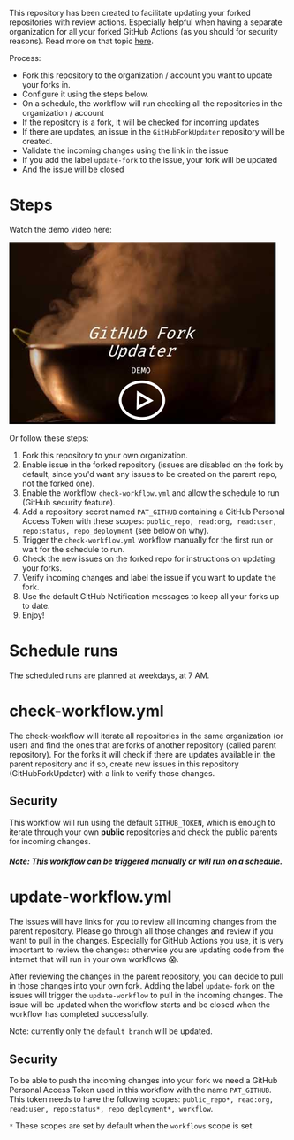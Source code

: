 This repository has been created to facilitate updating your forked repositories with review actions. Especially helpful when having a separate organization for all your forked GitHub Actions (as you should for security reasons). Read more on that topic [here](https://devopsjournal.io/blog/2021/02/06/GitHub-Actions-Forking-Repositories).

Process:
* Fork this repository to the organization / account you want to update your forks in.
* Configure it using the steps below.
* On a schedule, the workflow will run checking all the repositories in the organization / account
* If the repository is a fork, it will be checked for incoming updates
* If there are updates, an issue in the `GitHubForkUpdater` repository will be created.
* Validate the incoming changes using the link in the issue
* If you add the label `update-fork` to the issue, your fork will be updated
* And the issue will be closed

# Steps
Watch the demo video here:  

[![Watch the demo video here](video-image.png)](https://youtu.be/Jj033ffS1YQ)


Or follow these steps:
1. Fork this repository to your own organization.
1. Enable issue in the forked repository (issues are disabled on the fork by default, since you'd want any issues to be created on the parent repo, not the forked one).
1. Enable the workflow `check-workflow.yml` and allow the schedule to run (GitHub security feature).
1. Add a repository secret named `PAT_GITHUB` containing a GitHub Personal Access Token with these scopes: `public_repo, read:org, read:user, repo:status, repo_deployment` (see below on why).
1. Trigger the `check-workflow.yml` workflow manually for the first run or wait for the schedule to run.
1. Check the new issues on the forked repo for instructions on updating your forks.
1. Verify incoming changes and label the issue if you want to update the fork.
1. Use the default GitHub Notification messages to keep all your forks up to date.
1. Enjoy!

# Schedule runs
The scheduled runs are planned at weekdays, at 7 AM.

# check-workflow.yml
The check-workflow will iterate all repositories in the same organization (or user) and find the ones that are forks of another repository (called parent repository). For the forks it will check if there are updates available in the parent repository and if so, create new issues in this repository (GitHubForkUpdater) with a link to verify those changes. 

## Security
This workflow will run using the default `GITHUB_TOKEN`, which is enough to iterate through your own **public** repositories and check the public parents for incoming changes.

##### Note: This workflow can be triggered manually or will run on a schedule.

# update-workflow.yml
The issues will have links for you to review all incoming changes from the parent repository. Please go through all those changes and review if you want to pull in the changes. Especially for GitHub Actions you use, it is very important to review the changes: otherwise you are updating code from the internet that will run in your own workflows 😱.

After reviewing the changes in the parent repository, you can decide to pull in those changes into your own fork. Adding the label `update-fork` on the issues will trigger the `update-workflow` to pull in the incoming changes. The issue will be updated when the workflow starts and be closed when the workflow has completed successfully.

Note: currently only the `default branch` will be updated.

## Security 
To be able to push the incoming changes into your fork we need a GitHub Personal Access Token used in this workflow with the name `PAT_GITHUB`. This token needs to have the following scopes: `public_repo*, read:org, read:user, repo:status*, repo_deployment*, workflow`.

`*` These scopes are set by default when the `workflows` scope is set
